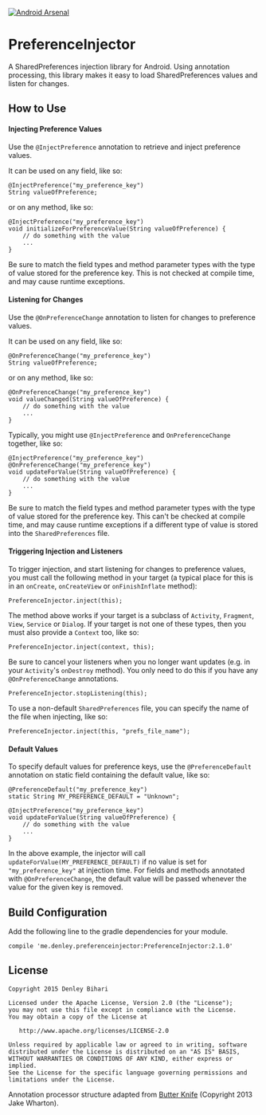 [![Android Arsenal](https://img.shields.io/badge/Android%20Arsenal-PreferenceInjector-brightgreen.svg?style=flat)](https://android-arsenal.com/details/1/1569)

# PreferenceInjector
A SharedPreferences injection library for Android. Using annotation processing, this library makes it easy to load SharedPreferences values and listen for changes.


How to Use
-------

#### Injecting Preference Values
Use the `@InjectPreference` annotation to retrieve and inject preference values.

It can be used on any field, like so:
```
@InjectPreference("my_preference_key")
String valueOfPreference;
```

or on any method, like so:
```
@InjectPreference("my_preference_key")
void initializeForPreferenceValue(String valueOfPreference) {
    // do something with the value
    ...
}
```

Be sure to match the field types and method parameter types with the type of value stored for the preference key. This is not checked at compile time, and may cause runtime exceptions.

#### Listening for Changes
Use the `@OnPreferenceChange` annotation to listen for changes to preference values.

It can be used on any field, like so:
```
@OnPreferenceChange("my_preference_key")
String valueOfPreference;
```

or on any method, like so:
```
@OnPreferenceChange("my_preference_key")
void valueChanged(String valueOfPreference) {
    // do something with the value
    ...
}
```

Typically, you might use `@InjectPreference` and `OnPreferenceChange` together, like so:
```
@InjectPreference("my_preference_key")
@OnPreferenceChange("my_preference_key")
void updateForValue(String valueOfPreference) {
    // do something with the value
    ...
}
```


Be sure to match the field types and method parameter types with the type of value stored for the preference key. This can't be checked at compile time, and may cause runtime exceptions if a different type of value is stored into the `SharedPreferences` file.

#### Triggering Injection and Listeners
To trigger injection, and start listening for changes to preference values, you must call the following method in your target (a typical place for this is in an `onCreate`, `onCreateView` or `onFinishInflate` method):
```
PreferenceInjector.inject(this);
```

The method above works if your target is a subclass of `Activity`, `Fragment`, `View`, `Service` or `Dialog`. If your target is not one of these types, then you must also provide a `Context` too, like so:
```
PreferenceInjector.inject(context, this);
```

Be sure to cancel your listeners when you no longer want updates (e.g. in your `Activity`'s `onDestroy` method). You only need to do this if you have any `@OnPreferenceChange` annotations.
```
PreferenceInjector.stopListening(this);
```

To use a non-default `SharedPreferences` file, you can specify the name of the file when injecting, like so:
```
PreferenceInjector.inject(this, "prefs_file_name");
```

#### Default Values
To specify default values for preference keys, use the `@PreferenceDefault` annotation on static field containing the default value, like so:
```
@PreferenceDefault("my_preference_key")
static String MY_PREFERENCE_DEFAULT = "Unknown";

@InjectPreference("my_preference_key")
void updateForValue(String valueOfPreference) {
    // do something with the value
    ...
}
```

In the above example, the injector will call `updateForValue(MY_PREFERENCE_DEFAULT)` if no value is set for `"my_preference_key"` at injection time. For fields and methods annotated with `@OnPreferenceChange`, the default value will be passed whenever the value for the given key is removed.

Build Configuration
--------

Add the following line to the gradle dependencies for your module.
```
compile 'me.denley.preferenceinjector:PreferenceInjector:2.1.0'
```

License
-------

    Copyright 2015 Denley Bihari

    Licensed under the Apache License, Version 2.0 (the "License");
    you may not use this file except in compliance with the License.
    You may obtain a copy of the License at

       http://www.apache.org/licenses/LICENSE-2.0

    Unless required by applicable law or agreed to in writing, software
    distributed under the License is distributed on an "AS IS" BASIS,
    WITHOUT WARRANTIES OR CONDITIONS OF ANY KIND, either express or implied.
    See the License for the specific language governing permissions and
    limitations under the License.

Annotation processor structure adapted from [Butter Knife](https://github.com/JakeWharton/butterknife) (Copyright 2013 Jake Wharton).